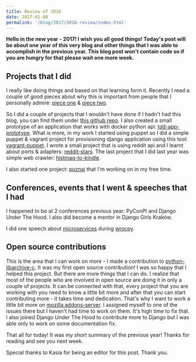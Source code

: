 ```yaml
---
title: Review of 2016
date: 2017-01-08
permalink: '/blog/2017/2016-review/index.html'
---
```


**Hello in the new year - 2017! I wish you all good things! Today's post
will be about one year of this very blog and other things that I was
able to accomplish in the previous year. This blog post won't contain
code so if you are hungry for that please wait one more week.**

## Projects that I did

I really like doing things and based on that learning form it. Recently
I read a couple of good pieces about why this is important from people
that I personally admire: [piece
one](https://www.pydanny.com/code-code-code.html) & [piece
two](https://github.com/wesbos/ama/issues/62).

So I did a couple of projects that I wouldn't have done if I hadn't had
this blog, you can find them under [this github
repo](https://github.com/krzysztofzuraw/personal-blog-projects). I also
created a small prototype of an application that works with docker
python api:
[tdd-app-prototype](https://github.com/krzysztofzuraw/tdd-app-prototype).
What is more, in my work I started using puppet so I did a simple puppet
& vagrant project for provisioning django application using this tool:
[vagrant-puppet](https://github.com/krzysztofzuraw/vagrant-puppet). I
wrote a small project that is using reddit api and I learnt about ports
& adapters:
[reddit-stars](https://github.com/krzysztofzuraw/reddit-stars). The last
project that I did last year was simple web crawler:
[histmag-to-kindle](https://github.com/krzysztofzuraw/histmag_to_kindle).

I also started one project:
[poznaj](https://github.com/kj-wroclaw/poznaj-backend) that I'm working
on in my free time.

## Conferences, events that I went & speeches that I had

I happened to be at 2 conferences previous year:
PyConPl and Django Under The Hood. I also did become a mentor in
Django Girls Kraków.

I did one speech about
[microservices](http://www.slideshare.net/Krzysztofuraw/wrocpy-32-microservices-in-flask)
during [wrocpy](https://www.meetup.com/wrocpy/).

## Open source contributions

This is the area that I can work on more - I made a contribution to
[python-libarchive-c](https://github.com/Changaco/python-libarchive-c).
It was my first open source contribution! I was so happy that I helped
this project. But there are more things that I can do. I realize that
most of the people who are involved in open source are doing it in only
a couple of projects. It can be connected with that, every project that
you are working with you need to know a little bit more and after that
you can start contributing more - it takes time and dedication. That's
why I want to work a little bit more on [mozilla
addons-server](https://github.com/mozilla/addons-server). I assigned
myself to one of the issues there but I haven't had time to work on
them. It's high time to fix that. I also joined Django Under The Hood to
contribute more to Django but I was able only to work on some
documentation fix.

That all for today! It was my short summary of the previous year! Thanks
for reading and see you next week.

Special thanks to Kasia for being an editor for this post. Thank you.
